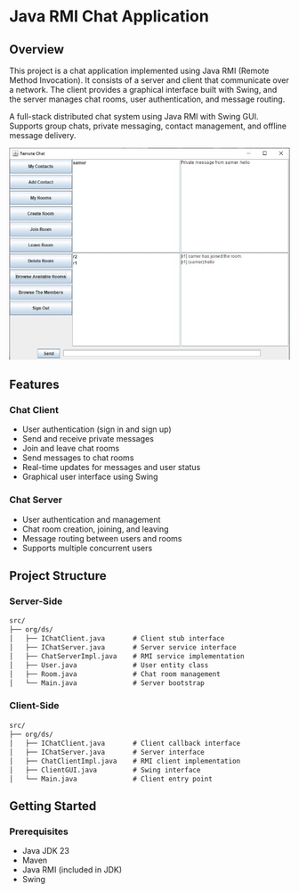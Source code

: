 # Java RMI Chat Application

## Overview
This project is a chat application implemented using Java RMI (Remote Method Invocation). It consists of a server and client that communicate over a network. The client provides a graphical interface built with Swing, and the server manages chat rooms, user authentication, and message routing.

A full-stack distributed chat system using Java RMI with Swing GUI. Supports group chats, private messaging, contact management, and offline message delivery.

![Application Screenshot](App.jpg)

## Features

### Chat Client
- User authentication (sign in and sign up)
- Send and receive private messages
- Join and leave chat rooms
- Send messages to chat rooms
- Real-time updates for messages and user status
- Graphical user interface using Swing

### Chat Server
- User authentication and management
- Chat room creation, joining, and leaving
- Message routing between users and rooms
- Supports multiple concurrent users

## Project Structure

### Server-Side
```
src/
├── org/ds/
│   ├── IChatClient.java       # Client stub interface
│   ├── IChatServer.java       # Server service interface
│   ├── ChatServerImpl.java    # RMI service implementation
│   ├── User.java              # User entity class  
│   ├── Room.java              # Chat room management
│   └── Main.java              # Server bootstrap
```
### Client-Side
```
src/
├── org/ds/
│   ├── IChatClient.java       # Client callback interface
│   ├── IChatServer.java       # Server interface  
│   ├── ChatClientImpl.java    # RMI client implementation
│   ├── ClientGUI.java         # Swing interface
│   └── Main.java              # Client entry point
```
## Getting Started

### Prerequisites
- Java JDK 23
- Maven
- Java RMI (included in JDK)
- Swing
